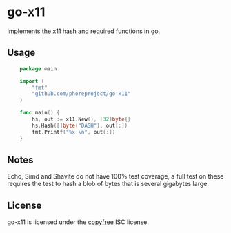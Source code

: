 go-x11
======

Implements the x11 hash and required functions in go.


Usage
-----

```go
	package main

	import (
		"fmt"
		"github.com/phoreproject/go-x11"
	)

	func main() {
		hs, out := x11.New(), [32]byte{}
		hs.Hash([]byte("DASH"), out[:])
		fmt.Printf("%x \n", out[:])
	}
```


Notes
-----

Echo, Simd and Shavite do not have 100% test coverage, a full test on these
requires the test to hash a blob of bytes that is several gigabytes large.


License
-------

go-x11 is licensed under the [copyfree](http://copyfree.org) ISC license.
